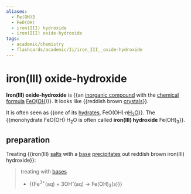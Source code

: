 ```yaml
---
aliases:
  - Fe(OH)3
  - FeO(OH)
  - iron(III) hydroxide
  - iron(III) oxide-hydroxide
tags:
  - academic/chemistry
  - flashcards/academic/Ii/iron_III__oxide-hydroxide
---
```


# iron(III) oxide-hydroxide

__Iron(III) oxide-hydroxide__ is {{an [inorganic compound](inorganic%20compound.md) with the [chemical formula](chemical%20formula.md) [Fe](iron.md)[O](oxygen.md)([OH](hydroxide.md))}}. It looks like {{reddish brown [crystals](crystal.md)}}.

It is often seen as {{one of its [hydrates](hydrate.md), FeO(OH)·_n_[H<sub>2</sub>O](water.md)}}. The {{monohydrate FeO(OH)·H<sub>2</sub>O is often called __iron(III) hydroxide__ Fe(OH)<sub>3</sub>}}.

## preparation

Treating {{iron(III) [salts](salt%20(chemistry).md) with a [base](base%20(chemistry).md) [precipitates](precipitate.md) out reddish brown iron(III) hydroxide}}:

> treating with [bases](base%20(chemistry).md)
> - {{Fe<sup>3+</sup>(aq) + 3OH<sup>-</sup>(aq) → Fe(OH)<sub>3</sub>(s)}}
